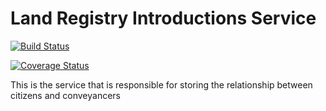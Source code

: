 Land Registry Introductions Service
=========

[![Build Status](https://travis-ci.org/LandRegistry/introductions.svg)](https://travis-ci.org/LandRegistry/ownership)

[![Coverage Status](https://img.shields.io/coveralls/LandRegistry/introductions.svg)](https://coveralls.io/r/LandRegistry/ownership)


This is the service that is responsible for storing the relationship between citizens and conveyancers
